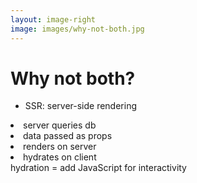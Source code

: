 ```yaml
---
layout: image-right
image: images/why-not-both.jpg
---
```

<div class="-ml-8">
<h1 class="h1-small">Why not both?</h1>

<v-clicks class="mt-8">

- SSR: server-side rendering

<li class="-mt-4">server queries db</li>
<li class="-mt-4">data passed as props</li>
<li class="-mt-4">renders on server</li>
<li class="-mt-4"><span class="featured">hydrates</span> on client</li>
<div>hydration = add JavaScript for interactivity</div>

</v-clicks>
</div>